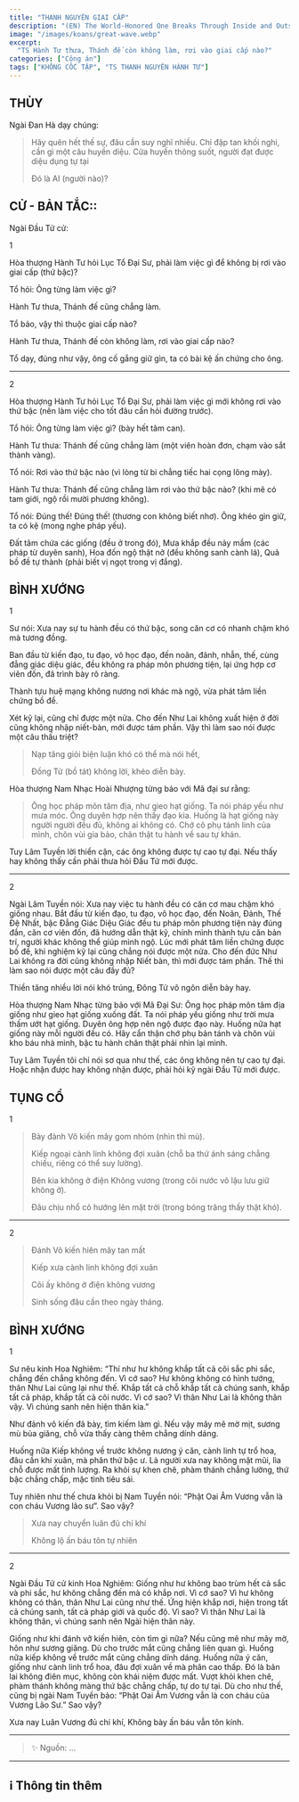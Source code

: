 ```yaml
---
title: "THANH NGUYÊN GIAI CẤP"
description: "(EN) The World-Honored One Breaks Through Inside and Outside"
image: "/images/koans/great-wave.webp"
excerpt: 
  "TS Hành Tư thưa, Thánh đế còn không làm, rơi vào giai cấp nào?"
categories: ["Công án"]
tags: ["KHÔNG CỐC TẬP", "TS THANH NGUYÊN HÀNH TƯ"]
---
```


## THÙY

Ngài Đan Hà dạy chúng:

> Hãy quên hết thế sự, đâu cần suy nghĩ nhiều.
Chỉ đập tan khối nghi, cần gì một câu huyền diệu.
Cửa huyền thông suốt, người đạt được diệu dụng tự tại 
> 
> Đó là AI (người nào)?

## CỬ - BẢN TẮC::

Ngài Đầu Tử cử:

1

Hòa thượng Hành Tư hỏi Lục Tổ Đại Sư, phải làm việc gì để không bị rơi vào giai cấp (thứ bậc)?

Tổ hỏi: Ông từng làm việc gì?

Hành Tư thưa, Thánh đế cũng chẳng làm.

Tổ bảo, vậy thì thuộc giai cấp nào?

Hành Tư thưa, Thánh đế còn không làm, rơi vào giai cấp nào?

Tổ dạy, đúng như vậy, ông cố gắng giữ gìn, ta có bài kệ ấn chứng cho ông.

***

2

Hòa thượng Hành Tư hỏi Lục Tổ Đại Sư, phải làm việc gì mới không rơi vào thứ bậc (nên làm việc cho tốt đâu cần hỏi đường trước).

Tổ hỏi: Ông từng làm việc gì? (bày hết tâm can).

Hành Tư thưa: Thánh đế cũng chẳng làm (một viên hoàn đơn, chạm vào sắt thành vàng).

Tổ nói: Rơi vào thứ bậc nào (vì lòng từ bi chẳng tiếc hai cọng lông mày).

Hành Tư thưa: Thánh đế cũng chẳng làm rơi vào thứ bậc nào? (khi mê có tam giới, ngộ rồi mười phương không).

Tổ nói: Đúng thế! Đúng thế! (thương con không biết nhơ). Ông khéo gìn giữ, ta có kệ (mong nghe pháp yếu).

Đất tâm chứa các giống (đều ở trong đó),
Mưa khắp đều nảy mầm (các pháp từ duyên sanh),
Hoa đốn ngộ thật nở  (đều không sanh cành lá),
Quả bồ đề tự thành (phải biết vị ngọt trong vị đắng).

## BÌNH XƯỚNG

1

Sư nói: Xưa nay sự tu hành đều có thứ bậc, song căn cơ có nhanh chậm khó mà tương đồng.

Ban đầu từ kiến đạo, tu đạo, vô học đạo, đến noãn, đảnh, nhẫn, thế, cùng đẳng giác diệu giác, đều không ra pháp môn phương tiện, lại ứng hợp cơ viên đốn, đã trình bày rõ ràng. 

Thành tựu huệ mạng không nương nơi khác mà ngộ, vừa phát tâm liền chứng bồ đề. 

Xét kỹ lại, cũng chỉ được một nửa. Cho đến Như Lai không xuất hiện ở đời cũng không nhập niết-bàn, mới được tám phần. 
Vậy thì làm sao nói được một câu thấu triệt? 

> Nạp tăng giỏi biện luận khó có thể mà nói hết,
> 
> Đồng Tử (bồ tát) không lời, khéo diễn bày.

Hòa thượng Nam Nhạc Hoài Nhượng từng bảo với Mã đại sư rằng:

> Ông học pháp môn tâm địa, như gieo hạt giống. Ta nói pháp yếu như mưa móc.
Ông duyên hợp nên thấy đạo kia. Huống là hạt giống này người người đều đủ, không ai không có.
Chớ cô phụ tánh linh của mình, chôn vùi gia bảo, chân thật tu hành về sau tự khán.

Tuy Lâm Tuyền lời thiển cận, các ông không được tự cao tự đại. Nếu thấy hay không thấy cần phải thưa hỏi Đầu Tử mới được.

***

2

Ngài Lâm Tuyền nói: Xưa nay việc tu hành đều có căn cơ mau chậm khó giống nhau. Bắt đầu từ kiến đạo, tu đạo, vô học đạo, đến Noãn, Đảnh, Thế Đệ Nhất, bậc Đẳng Giác Diệu Giác đều tu pháp môn phương tiện này đúng đắn, căn cơ viên đốn, đã hướng dẫn thật kỹ, chính mình thành tựu căn bản trí, người khác không thể giúp mình ngộ. Lúc mới phát tâm liền chứng được bồ đề, khi nghiệm kỹ lại cũng chẳng nói được một nửa. Cho đến đức Như Lai không ra đời cũng không nhập Niết bàn, thì mới được tám phần. Thế thì làm sao nói được một câu đầy đủ?

Thiền tăng nhiều lời nói khó trúng,
Đông Tử vô ngôn diễn bày hay.

Hòa thượng Nam Nhạc từng bảo với Mã Đại Sư: Ông học pháp môn tâm địa giống như gieo hạt giống xuống đất. 
Ta nói pháp yếu giống như trời mưa thấm ướt hạt giống. 
Duyên ông hợp nên ngộ được đạo này. 
Huống nữa hạt giống này mỗi người đều có. 
Hãy cẩn thận chớ phụ bản tánh và chôn vùi kho báu nhà mình, bậc tu hành chân thật phải nhìn lại mình.

Tuy Lâm Tuyền tôi chỉ nói sơ qua như thế, các ông không nên tự cao tự đại. Hoặc nhận được hay không nhận được, phải hỏi kỹ ngài Đầu Tử mới được.

## TỤNG CỔ

1

> Bày đảnh Vô kiến mây gom nhóm (nhìn thì mù).
>
> Kiếp ngoại cành linh không đợi xuân (chỗ ba thứ ánh sáng chẳng chiếu, riêng có thể suy lường).
>
> Bên kia không ở điện Không vương (trong cõi nước vô lậu lưu giữ không ở).
>
> Đâu chịu nhổ cỏ hướng lên mặt trời (trong bóng trăng thấy thật khó).

***

2

> Đánh Võ kiến hiên mây tan mất
> 
> Kiếp xưa cành linh không đợi xuân
> 
> Cõi ấy không ở điện không vương
> 
> Sinh sống đâu cần theo ngày tháng.

## BÌNH XƯỚNG

1

Sư nêu kinh Hoa Nghiêm: “Thí như hư không khắp tất cả cõi sắc phi sắc, chẳng đến chẳng không đến. Vì cớ sao? Hư không không có hình tướng, thân Như Lai cũng lại như thế. Khắp tất cả chỗ khắp tất cả chúng sanh, khắp tất cả pháp, khắp tất cả cõi nước. Vì cớ sao? Vì thân Như Lai là không thân vậy. Vì chúng sanh nên hiện thân kia.”

Như đảnh vô kiến đã bày, tìm kiếm làm gì. Nếu vậy mây mê mờ mịt, sương mù bủa giăng, chỗ vừa thấy càng thêm chẳng dính dáng.

Huống nữa Kiếp không về trước không nương ý căn, cành linh tự trổ hoa, đâu cần khí xuân, mà phân thứ bậc ư. Là người xưa nay không mặt mũi, lìa chỗ được mất tình lượng. Ra khỏi sự khen chê, phàm thánh chẳng lường, thứ bậc chẳng chấp, mặc tình tiêu sái.

Tuy nhiên như thế chưa khỏi bị Nam Tuyền nói: “Phật Oai Âm Vương vẫn là con cháu Vương lão sư”. Sao vậy?

> Xưa nay chuyển luân đủ chí khí
>
> Không lộ ấn báu tôn tự nhiên

***

2

Ngài Đầu Tử cử kinh Hoa Nghiêm: Giống như hư không bao trùm hết cả sắc và phi sắc, hư không chẳng đến mà có khắp nơi. Vì cớ sao? Vì hư không không có thân, thân Như Lai cũng như thế. Ứng hiện khắp nơi, hiện trong tất cả chúng sanh, tất cả pháp giới và quốc độ. Vì sao? Vì thân Như Lai là không thân, vì chúng sanh nên Ngài hiện thân này.

Giống như khi đánh vỡ kiến hiên, còn tìm gì nữa? Nếu cũng mê như mây mờ, hôn như sương giăng. Dù cho trước mắt cũng chẳng liên quan gì. Huống nữa kiếp không về trước mắt cũng chẳng dính dáng. Huống nữa ý căn, giống như cành linh trổ hoa, đâu đợi xuân về mà phân cao thấp. Đó là bản lai không điên mục, không còn khái niệm được mất. Vượt khỏi khen chê, phàm thánh không màng thứ bậc chẳng chấp, tự do tự tại. Dù cho như thế, cũng bị ngài Nam Tuyền bảo: “Phật Oai Âm Vương vẫn là con cháu của Vương Lão Sư.” Sao vậy?

Xưa nay Luân Vương đủ chí khí,
Không bày ấn báu vẫn tôn kính.

***

> ✨ Nguồn: ...

***

## ℹ️ Thông tin thêm

[^1]: ⭐️ <a href="https://blog.phapthihoi.org/gt-member/ts-thanh-nguyen-hanh-tu/" target="_blank">TS THANH NGUYÊN HÀNH TƯ</a>
